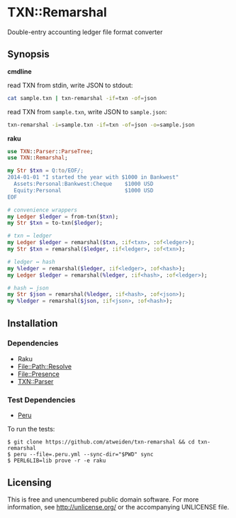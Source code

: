 # TXN::Remarshal

Double-entry accounting ledger file format converter


## Synopsis

**cmdline**

read TXN from stdin, write JSON to stdout:

```sh
cat sample.txn | txn-remarshal -if=txn -of=json
```

read TXN from `sample.txn`, write JSON to `sample.json`:

```sh
txn-remarshal -i=sample.txn -if=txn -of=json -o=sample.json
```

**raku**

```raku
use TXN::Parser::ParseTree;
use TXN::Remarshal;

my Str $txn = Q:to/EOF/;
2014-01-01 "I started the year with $1000 in Bankwest"
  Assets:Personal:Bankwest:Cheque    $1000 USD
  Equity:Personal                    $1000 USD
EOF

# convenience wrappers
my Ledger $ledger = from-txn($txn);
my Str $txn = to-txn($ledger);

# txn ↔ ledger
my Ledger $ledger = remarshal($txn, :if<txn>, :of<ledger>);
my Str $txn = remarshal($ledger, :if<ledger>, :of<txn>);

# ledger ↔ hash
my %ledger = remarshal($ledger, :if<ledger>, :of<hash>);
my Ledger $ledger = remarshal(%ledger, :if<hash>, :of<ledger>);

# hash ↔ json
my Str $json = remarshal(%ledger, :if<hash>, :of<json>);
my %ledger = remarshal($json, :if<json>, :of<hash>);
```


## Installation

### Dependencies

- Raku
- [File::Path::Resolve](https://github.com/atweiden/file-path-resolve)
- [File::Presence](https://github.com/atweiden/file-presence)
- [TXN::Parser](https://github.com/atweiden/txn-parser)

### Test Dependencies

- [Peru](https://github.com/buildinspace/peru)

To run the tests:

```
$ git clone https://github.com/atweiden/txn-remarshal && cd txn-remarshal
$ peru --file=.peru.yml --sync-dir="$PWD" sync
$ PERL6LIB=lib prove -r -e raku
```


## Licensing

This is free and unencumbered public domain software. For more
information, see http://unlicense.org/ or the accompanying UNLICENSE file.
